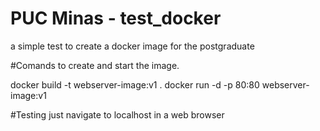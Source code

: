 # PUC Minas - test_docker
a simple test to create a docker image for the postgraduate 

#Comands to create and start the image.

docker build -t webserver-image:v1 .
docker run -d -p 80:80 webserver-image:v1

#Testing
just navigate to localhost in a web browser
